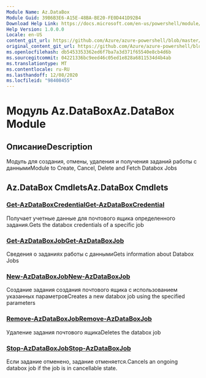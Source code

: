 ```yaml
---
Module Name: Az.DataBox
Module Guid: 39B6B3E6-A15E-48BA-BE20-FE0D441D92B4
Download Help Link: https://docs.microsoft.com/en-us/powershell/module/az.databox
Help Version: 1.0.0.0
Locale: en-US
content_git_url: https://github.com/Azure/azure-powershell/blob/master/src/DataBox/DataBox/help/Az.DataBox.md
original_content_git_url: https://github.com/Azure/azure-powershell/blob/master/src/DataBox/DataBox/help/Az.DataBox.md
ms.openlocfilehash: db5453353362ed6f7ba7a3d371f65540e8cb4d6b
ms.sourcegitcommit: 04221336bc9eed46c05ed1e828a6811534d4b4ab
ms.translationtype: MT
ms.contentlocale: ru-RU
ms.lasthandoff: 12/08/2020
ms.locfileid: "98408455"
---
```

# <span data-ttu-id="89a59-101">Модуль Az.DataBox</span><span class="sxs-lookup"><span data-stu-id="89a59-101">Az.DataBox Module</span></span>
## <span data-ttu-id="89a59-102">Описание</span><span class="sxs-lookup"><span data-stu-id="89a59-102">Description</span></span>
<span data-ttu-id="89a59-103">Модуль для создания, отмены, удаления и получения заданий работы с данными</span><span class="sxs-lookup"><span data-stu-id="89a59-103">Module to Create, Cancel, Delete and Fetch Databox Jobs</span></span>

## <span data-ttu-id="89a59-104">Az.DataBox Cmdlets</span><span class="sxs-lookup"><span data-stu-id="89a59-104">Az.DataBox Cmdlets</span></span>
### [<span data-ttu-id="89a59-105">Get-AzDataBoxCredential</span><span class="sxs-lookup"><span data-stu-id="89a59-105">Get-AzDataBoxCredential</span></span>](Get-AzDataBoxCredential.md)
<span data-ttu-id="89a59-106">Получает учетные данные для почтового ящика определенного задания.</span><span class="sxs-lookup"><span data-stu-id="89a59-106">Gets the databox credentials of a specific job</span></span>

### [<span data-ttu-id="89a59-107">Get-AzDataBoxJob</span><span class="sxs-lookup"><span data-stu-id="89a59-107">Get-AzDataBoxJob</span></span>](Get-AzDataBoxJob.md)
<span data-ttu-id="89a59-108">Сведения о заданиях работы с данными</span><span class="sxs-lookup"><span data-stu-id="89a59-108">Gets information about Databox Jobs</span></span>

### [<span data-ttu-id="89a59-109">New-AzDataBoxJob</span><span class="sxs-lookup"><span data-stu-id="89a59-109">New-AzDataBoxJob</span></span>](New-AzDataBoxJob.md)
<span data-ttu-id="89a59-110">Создание задания создания почтового ящика с использованием указанных параметров</span><span class="sxs-lookup"><span data-stu-id="89a59-110">Creates a new databox job using the specified parameters</span></span>

### [<span data-ttu-id="89a59-111">Remove-AzDataBoxJob</span><span class="sxs-lookup"><span data-stu-id="89a59-111">Remove-AzDataBoxJob</span></span>](Remove-AzDataBoxJob.md)
<span data-ttu-id="89a59-112">Удаление задания почтового ящика</span><span class="sxs-lookup"><span data-stu-id="89a59-112">Deletes the databox job</span></span>

### [<span data-ttu-id="89a59-113">Stop-AzDataBoxJob</span><span class="sxs-lookup"><span data-stu-id="89a59-113">Stop-AzDataBoxJob</span></span>](Stop-AzDataBoxJob.md)
<span data-ttu-id="89a59-114">Если задание отменено, задание отменяется.</span><span class="sxs-lookup"><span data-stu-id="89a59-114">Cancels an ongoing databox job if the job is in cancellable state.</span></span>

